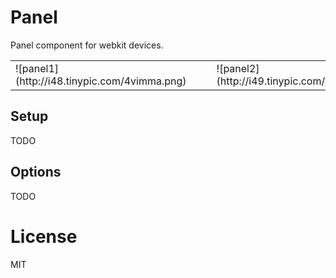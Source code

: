 # Panel

  Panel component for webkit devices.

  <table>
    <tr>
      <td> ![panel1](http://i48.tinypic.com/4vimma.png) </td>
      <td><td>
      <td> ![panel2](http://i49.tinypic.com/ru7muw.png) </td>
    </tr>
  </table>

## Setup
  
  TODO

## Options

  TODO

# License

  MIT
